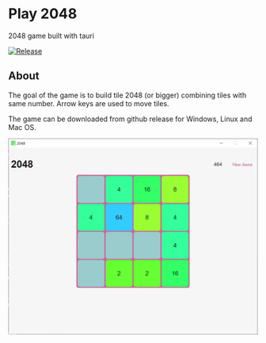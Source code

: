 # Play 2048

2048 game built with tauri

[![Release](https://github.com/sra2022/play2048/actions/workflows/release.yml/badge.svg)](https://github.com/sra2022/play2048/actions/workflows/release.yml)

## About

The goal of the game is to build tile 2048 (or bigger) combining tiles with same number. Arrow keys are used to move tiles.

The game can be downloaded from github release for Windows, Linux and Mac OS.

![game screenshot](/docs/screenshot.webp)
